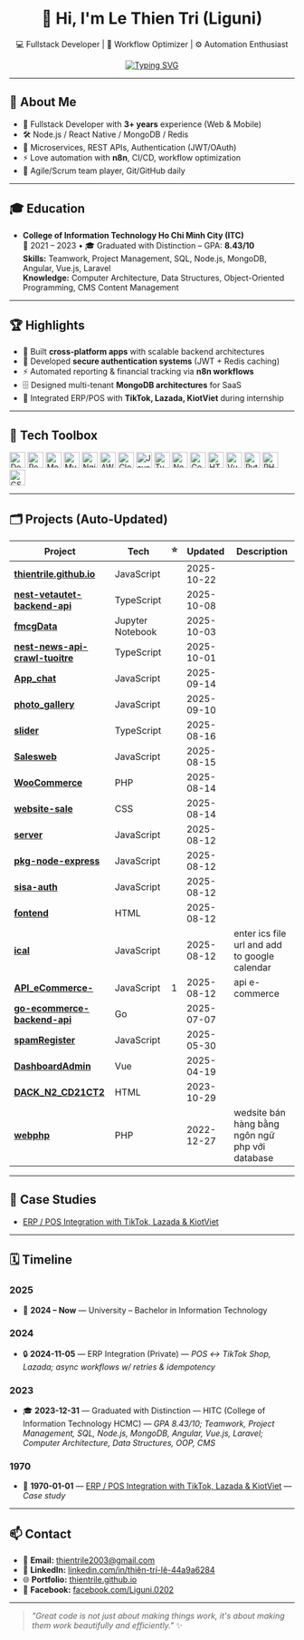 <!-- Profile README (auto-updated) -->

<div align="center">

# 👋 Hi, I'm **Le Thien Tri** (Liguni)  
💻 Fullstack Developer | 🚀 Workflow Optimizer | ⚙️ Automation Enthusiast  

[![Typing SVG](https://readme-typing-svg.demolab.com?pause=1200&width=520&lines=Building+Scalable+%26+Beautiful+Apps;Node.js+%2B+React+Native+%2B+MongoDB;Turning+Ideas+Into+Impactful+Solutions)](https://git.io/typing-svg)

</div>

---

## 🧭 About Me
- 💼 Fullstack Developer with **3+ years** experience (Web & Mobile)
- 🛠 Node.js / React Native / MongoDB / Redis
- 🧩 Microservices, REST APIs, Authentication (JWT/OAuth)
- ⚡ Love automation with **n8n**, CI/CD, workflow optimization
- 🤝 Agile/Scrum team player, Git/GitHub daily

---
## 🎓 Education

- **College of Information Technology Ho Chi Minh City (ITC)**  
  📅 2021 – 2023 • 🎓 Graduated with Distinction – GPA: **8.43/10**  
  **Skills:** Teamwork, Project Management, SQL, Node.js, MongoDB, Angular, Vue.js, Laravel  
  **Knowledge:** Computer Architecture, Data Structures, Object-Oriented Programming, CMS Content Management


---

## 🏆 Highlights
- 🚀 Built **cross-platform apps** with scalable backend architectures
- 🔐 Developed **secure authentication systems** (JWT + Redis caching)
- ⚡ Automated reporting & financial tracking via **n8n workflows**
- 🗄 Designed multi-tenant **MongoDB architectures** for SaaS
- 🤝 Integrated ERP/POS with **TikTok, Lazada, KiotViet** during internship

---

## 🧰 Tech Toolbox
<!--TECH_TOOLBOX:START-->
<p>
  <img height="28" src="https://cdn.jsdelivr.net/npm/devicon@latest/icons/docker/docker-original.svg" alt="Docker" title="Docker" />
  <img height="28" src="https://cdn.jsdelivr.net/npm/devicon@latest/icons/redis/redis-original.svg" alt="Redis" title="Redis" />
  <img height="28" src="https://cdn.jsdelivr.net/npm/devicon@latest/icons/mongodb/mongodb-original.svg" alt="MongoDB" title="MongoDB" />
  <img height="28" src="https://cdn.jsdelivr.net/npm/devicon@latest/icons/mysql/mysql-original.svg" alt="MySQL" title="MySQL" />
  <img height="28" src="https://cdn.jsdelivr.net/npm/devicon@latest/icons/nginx/nginx-original.svg" alt="Nginx" title="Nginx" />
  <img height="28" src="https://cdn.jsdelivr.net/npm/devicon@latest/icons/amazonwebservices/amazonwebservices-original-wordmark.svg" alt="AWS" title="AWS" />
  <img height="28" src="https://cdn.simpleicons.org/cloudinary/3693F3" alt="Cloudinary" title="Cloudinary" />
  <img height="28" src="https://cdn.jsdelivr.net/npm/devicon@latest/icons/javascript/javascript-original.svg" alt="JavaScript" title="JavaScript" />
  <img height="28" src="https://cdn.jsdelivr.net/npm/devicon@latest/icons/typescript/typescript-original.svg" alt="TypeScript" title="TypeScript" />
  <img height="28" src="https://cdn.jsdelivr.net/npm/devicon@latest/icons/nodejs/nodejs-original.svg" alt="Node.js" title="Node.js" />
  <img height="28" src="https://cdn.jsdelivr.net/npm/devicon@latest/icons/go/go-original.svg" alt="Go" title="Go" />
  <img height="28" src="https://cdn.jsdelivr.net/npm/devicon@latest/icons/html5/html5-original.svg" alt="HTML" title="HTML" />
  <img height="28" src="https://cdn.jsdelivr.net/npm/devicon@latest/icons/vuejs/vuejs-original.svg" alt="Vue" title="Vue" />
  <img height="28" src="https://cdn.jsdelivr.net/npm/devicon@latest/icons/python/python-original.svg" alt="Python" title="Python" />
  <img height="28" src="https://cdn.jsdelivr.net/npm/devicon@latest/icons/php/php-original.svg" alt="PHP" title="PHP" />
  <img height="28" src="https://cdn.jsdelivr.net/npm/devicon@latest/icons/css3/css3-original.svg" alt="CSS" title="CSS" />
</p>
<!--TECH_TOOLBOX:END-->

---

## 🗂️ Projects (Auto-Updated)
<!--FEATURED_PROJECTS:START-->
| Project | Tech | ⭐ | Updated | Description |
|---------|------|----|---------|-------------|
| **[thientrile.github.io](https://github.com/thientrile/thientrile.github.io)** | JavaScript |  | 2025-10-22 |  |
| **[nest-vetautet-backend-api](https://github.com/thientrile/nest-vetautet-backend-api)** | TypeScript |  | 2025-10-08 |  |
| **[fmcgData](https://github.com/thientrile/fmcgData)** | Jupyter Notebook |  | 2025-10-03 |  |
| **[nest-news-api-crawl-tuoitre](https://github.com/thientrile/nest-news-api-crawl-tuoitre)** | TypeScript |  | 2025-10-01 |  |
| **[App_chat](https://github.com/thientrile/App_chat)** | JavaScript |  | 2025-09-14 |  |
| **[photo_gallery](https://github.com/thientrile/photo_gallery)** | JavaScript |  | 2025-09-10 |  |
| **[slider](https://github.com/thientrile/slider)** | TypeScript |  | 2025-08-16 |  |
| **[Salesweb](https://github.com/thientrile/Salesweb)** | JavaScript |  | 2025-08-15 |  |
| **[WooCommerce](https://github.com/thientrile/WooCommerce)** | PHP |  | 2025-08-14 |  |
| **[website-sale](https://github.com/thientrile/website-sale)** | CSS |  | 2025-08-14 |  |
| **[server](https://github.com/thientrile/server)** | JavaScript |  | 2025-08-12 |  |
| **[pkg-node-express](https://github.com/thientrile/pkg-node-express)** | JavaScript |  | 2025-08-12 |  |
| **[sisa-auth](https://github.com/thientrile/sisa-auth)** | JavaScript |  | 2025-08-12 |  |
| **[fontend](https://github.com/thientrile/fontend)** | HTML |  | 2025-08-12 |  |
| **[ical](https://github.com/thientrile/ical)** | JavaScript |  | 2025-08-12 | enter ics file url and add to google calendar |
| **[API_eCommerce-](https://github.com/thientrile/API_eCommerce-)** | JavaScript | 1 | 2025-08-12 | api e-commerce  |
| **[go-ecommerce-backend-api](https://github.com/thientrile/go-ecommerce-backend-api)** | Go |  | 2025-07-07 |  |
| **[spamRegister](https://github.com/thientrile/spamRegister)** | JavaScript |  | 2025-05-30 |  |
| **[DashboardAdmin](https://github.com/thientrile/DashboardAdmin)** | Vue |  | 2025-04-19 |  |
| **[DACK_N2_CD21CT2](https://github.com/thientrile/DACK_N2_CD21CT2)** | HTML |  | 2023-10-29 |  |
| **[webphp](https://github.com/thientrile/webphp)** | PHP |  | 2022-12-27 | wedsite bán hàng bằng ngôn ngữ php với database |
<!--FEATURED_PROJECTS:END-->

---

## 🧪 Case Studies
<!--CASE_STUDIES:START-->
- [ERP / POS Integration with TikTok, Lazada & KiotViet](./case-studies/2023-erp-pos-tiktok-lazada-kiotviet.md)
<!--CASE_STUDIES:END-->

---

## 🗓️ Timeline
<!--TIMELINE:START-->
### 2025
- 🧩 **2024 – Now** — University – Bachelor in Information Technology

### 2024
- 🔒 **2024-11-05** — ERP Integration (Private) — _POS ↔ TikTok Shop, Lazada; async workflows w/ retries & idempotency_

### 2023
- 🎓 **2023-12-31** — Graduated with Distinction — HITC (College of Information Technology HCMC) — _GPA 8.43/10; Teamwork, Project Management, SQL, Node.js, MongoDB, Angular, Vue.js, Laravel; Computer Architecture, Data Structures, OOP, CMS_

### 1970
- 📄 **1970-01-01** — [ERP / POS Integration with TikTok, Lazada & KiotViet](./case-studies/2023-erp-pos-tiktok-lazada-kiotviet.md) — _Case study_
<!--TIMELINE:END-->

---

## 📫 Contact
- 📧 **Email:** thientrile2003@gmail.com
- 💼 **LinkedIn:** [linkedin.com/in/thiên-trí-lê-44a9a6284](https://www.linkedin.com/in/thiên-trí-lê-44a9a6284/)
- 🌐 **Portfolio:** [thientrile.github.io](https://github.com/thientrile/thientrile.github.io)
- 📱 **Facebook:** [facebook.com/Liguni.0202](https://www.facebook.com/Liguni.0202)

---

> *"Great code is not just about making things work, it's about making them work beautifully and efficiently."* ✨
